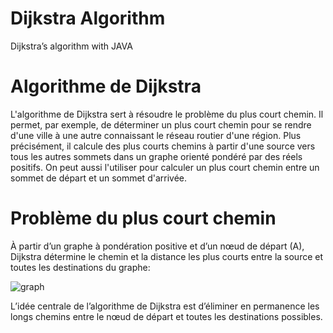 # Dijkstra Algorithm

Dijkstra’s algorithm with JAVA

# Algorithme de Dijkstra

L'algorithme de Dijkstra sert à résoudre le problème du plus court chemin. Il permet, par exemple, de déterminer un plus court chemin pour se rendre d'une ville à une autre connaissant le réseau routier d'une région. Plus précisément, il calcule des plus courts chemins à partir d'une source vers tous les autres sommets dans un graphe orienté pondéré par des réels positifs. On peut aussi l'utiliser pour calculer un plus court chemin entre un sommet de départ et un sommet d'arrivée.



# Problème du plus court chemin 

À partir d’un graphe à pondération positive et d’un nœud de départ (A), Dijkstra détermine le chemin et la distance les plus courts entre la source et toutes les destinations du graphe:


![graph](https://user-images.githubusercontent.com/67163533/101986532-99e6e280-3c8e-11eb-9bd7-c9da82eb8cdb.png)


L’idée centrale de l’algorithme de Dijkstra est d’éliminer en permanence les longs chemins entre le nœud de départ et toutes les destinations possibles.



